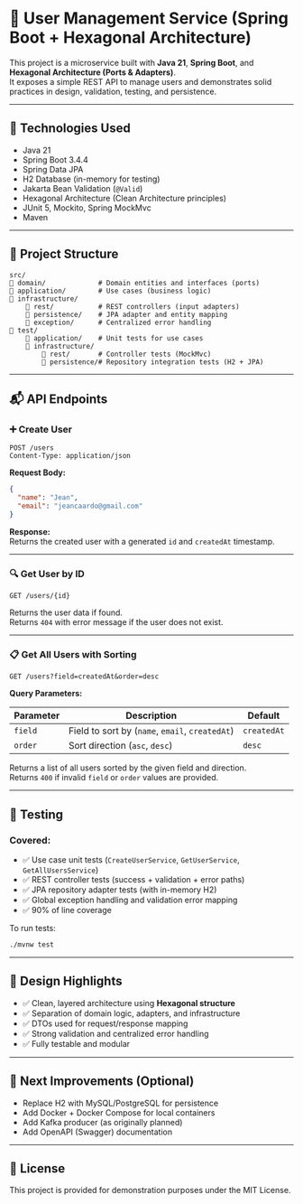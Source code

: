 # 👤 User Management Service (Spring Boot + Hexagonal Architecture)

This project is a microservice built with **Java 21**, **Spring Boot**, and **Hexagonal Architecture (Ports & Adapters)**.  
It exposes a simple REST API to manage users and demonstrates solid practices in design, validation, testing, and persistence.

---

## 🚀 Technologies Used

- Java 21
- Spring Boot 3.4.4
- Spring Data JPA
- H2 Database (in-memory for testing)
- Jakarta Bean Validation (`@Valid`)
- Hexagonal Architecture (Clean Architecture principles)
- JUnit 5, Mockito, Spring MockMvc
- Maven

---

## 📁 Project Structure

```
src/
🔺 domain/             # Domain entities and interfaces (ports)
🔺 application/        # Use cases (business logic)
🔺 infrastructure/
    🔺 rest/           # REST controllers (input adapters)
    🔺 persistence/    # JPA adapter and entity mapping
    🔺 exception/      # Centralized error handling
🔺 test/
    🔺 application/    # Unit tests for use cases
    🔺 infrastructure/
        🔺 rest/       # Controller tests (MockMvc)
        🔺 persistence/# Repository integration tests (H2 + JPA)
```

---

## 📬 API Endpoints

### ➕ Create User

```http
POST /users
Content-Type: application/json
```

**Request Body:**

```json
{
  "name": "Jean",
  "email": "jeancaardo@gmail.com"
}
```

**Response:**  
Returns the created user with a generated `id` and `createdAt` timestamp.

---

### 🔍 Get User by ID

```http
GET /users/{id}
```

Returns the user data if found.  
Returns `404` with error message if the user does not exist.

---

### 📋 Get All Users with Sorting

```http
GET /users?field=createdAt&order=desc
```

**Query Parameters:**

| Parameter | Description               | Default |
|-----------|---------------------------|---------|
| `field`   | Field to sort by (`name`, `email`, `createdAt`) | `createdAt` |
| `order`   | Sort direction (`asc`, `desc`)                  | `desc`      |

Returns a list of all users sorted by the given field and direction.  
Returns `400` if invalid `field` or `order` values are provided.

---

## 🥪 Testing

### Covered:

- ✅ Use case unit tests (`CreateUserService`, `GetUserService`, `GetAllUsersService`)
- ✅ REST controller tests (success + validation + error paths)
- ✅ JPA repository adapter tests (with in-memory H2)
- ✅ Global exception handling and validation error mapping
- ✅ 90% of line coverage

To run tests:

```bash
./mvnw test
```

---

## 🧠 Design Highlights

- ✅ Clean, layered architecture using **Hexagonal structure**
- ✅ Separation of domain logic, adapters, and infrastructure
- ✅ DTOs used for request/response mapping
- ✅ Strong validation and centralized error handling
- ✅ Fully testable and modular

---

## 📂 Next Improvements (Optional)

- Replace H2 with MySQL/PostgreSQL for persistence
- Add Docker + Docker Compose for local containers
- Add Kafka producer (as originally planned)
- Add OpenAPI (Swagger) documentation

---

## 📃 License

This project is provided for demonstration purposes under the MIT License.

